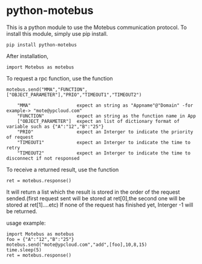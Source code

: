 # python-motebus

This is a python module to use the Motebus communication protocol.
To install this module, simply use pip install.

    pip install python-motebus

After installation, 

    import Motebus as motebus
  
To request a rpc function, use the function 
  
    motebus.send("MMA","FUNCTION",["OBJECT_PARAMETER"],"PRIO","TIMEOUT1","TIMEOUT2")  
    
        "MMA"                 expect an string as "Appname"@"Domain" -for example-> "mote@ypcloud.com"
        "FUNCTION"            expect an string as the function name in App
        ["OBJECT_PARAMETER"]  expect an list of dictionary format of variable such as {"A":"12","B":"25"}
        "PRIO"                expect an Interger to indicate the priority of request
        "TIMEOUT1"            expect an Interger to indicate the time to retry
        "TIMEOUT2"            expect an Interger to indicate the time to disconnect if not responsed

To receive a returned result, use the function
  
    ret = motebus.response()

It will return a list which the result is stored in the order of the request sended.(first request sent will be stored at ret[0],the second one will be stored at ret[1]....etc)
If none of the request has finished yet, Interger -1 will be returned.


usage example:

    import Motebus as motebus
    foo = {"A":"12","B":"25"}
    motebus.send("mote@ypcloud.com","add",[foo],10,8,15)
    time.sleep(5)
    ret = motebus.response()
